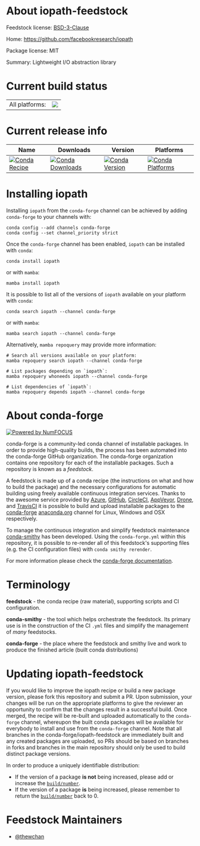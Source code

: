About iopath-feedstock
======================

Feedstock license: [BSD-3-Clause](https://github.com/conda-forge/iopath-feedstock/blob/main/LICENSE.txt)

Home: https://github.com/facebookresearch/iopath

Package license: MIT

Summary: Lightweight I/O abstraction library

Current build status
====================


<table><tr><td>All platforms:</td>
    <td>
      <a href="https://dev.azure.com/conda-forge/feedstock-builds/_build/latest?definitionId=13270&branchName=main">
        <img src="https://dev.azure.com/conda-forge/feedstock-builds/_apis/build/status/iopath-feedstock?branchName=main">
      </a>
    </td>
  </tr>
</table>

Current release info
====================

| Name | Downloads | Version | Platforms |
| --- | --- | --- | --- |
| [![Conda Recipe](https://img.shields.io/badge/recipe-iopath-green.svg)](https://anaconda.org/conda-forge/iopath) | [![Conda Downloads](https://img.shields.io/conda/dn/conda-forge/iopath.svg)](https://anaconda.org/conda-forge/iopath) | [![Conda Version](https://img.shields.io/conda/vn/conda-forge/iopath.svg)](https://anaconda.org/conda-forge/iopath) | [![Conda Platforms](https://img.shields.io/conda/pn/conda-forge/iopath.svg)](https://anaconda.org/conda-forge/iopath) |

Installing iopath
=================

Installing `iopath` from the `conda-forge` channel can be achieved by adding `conda-forge` to your channels with:

```
conda config --add channels conda-forge
conda config --set channel_priority strict
```

Once the `conda-forge` channel has been enabled, `iopath` can be installed with `conda`:

```
conda install iopath
```

or with `mamba`:

```
mamba install iopath
```

It is possible to list all of the versions of `iopath` available on your platform with `conda`:

```
conda search iopath --channel conda-forge
```

or with `mamba`:

```
mamba search iopath --channel conda-forge
```

Alternatively, `mamba repoquery` may provide more information:

```
# Search all versions available on your platform:
mamba repoquery search iopath --channel conda-forge

# List packages depending on `iopath`:
mamba repoquery whoneeds iopath --channel conda-forge

# List dependencies of `iopath`:
mamba repoquery depends iopath --channel conda-forge
```


About conda-forge
=================

[![Powered by
NumFOCUS](https://img.shields.io/badge/powered%20by-NumFOCUS-orange.svg?style=flat&colorA=E1523D&colorB=007D8A)](https://numfocus.org)

conda-forge is a community-led conda channel of installable packages.
In order to provide high-quality builds, the process has been automated into the
conda-forge GitHub organization. The conda-forge organization contains one repository
for each of the installable packages. Such a repository is known as a *feedstock*.

A feedstock is made up of a conda recipe (the instructions on what and how to build
the package) and the necessary configurations for automatic building using freely
available continuous integration services. Thanks to the awesome service provided by
[Azure](https://azure.microsoft.com/en-us/services/devops/), [GitHub](https://github.com/),
[CircleCI](https://circleci.com/), [AppVeyor](https://www.appveyor.com/),
[Drone](https://cloud.drone.io/welcome), and [TravisCI](https://travis-ci.com/)
it is possible to build and upload installable packages to the
[conda-forge](https://anaconda.org/conda-forge) [anaconda.org](https://anaconda.org/)
channel for Linux, Windows and OSX respectively.

To manage the continuous integration and simplify feedstock maintenance
[conda-smithy](https://github.com/conda-forge/conda-smithy) has been developed.
Using the ``conda-forge.yml`` within this repository, it is possible to re-render all of
this feedstock's supporting files (e.g. the CI configuration files) with ``conda smithy rerender``.

For more information please check the [conda-forge documentation](https://conda-forge.org/docs/).

Terminology
===========

**feedstock** - the conda recipe (raw material), supporting scripts and CI configuration.

**conda-smithy** - the tool which helps orchestrate the feedstock.
                   Its primary use is in the construction of the CI ``.yml`` files
                   and simplify the management of *many* feedstocks.

**conda-forge** - the place where the feedstock and smithy live and work to
                  produce the finished article (built conda distributions)


Updating iopath-feedstock
=========================

If you would like to improve the iopath recipe or build a new
package version, please fork this repository and submit a PR. Upon submission,
your changes will be run on the appropriate platforms to give the reviewer an
opportunity to confirm that the changes result in a successful build. Once
merged, the recipe will be re-built and uploaded automatically to the
`conda-forge` channel, whereupon the built conda packages will be available for
everybody to install and use from the `conda-forge` channel.
Note that all branches in the conda-forge/iopath-feedstock are
immediately built and any created packages are uploaded, so PRs should be based
on branches in forks and branches in the main repository should only be used to
build distinct package versions.

In order to produce a uniquely identifiable distribution:
 * If the version of a package **is not** being increased, please add or increase
   the [``build/number``](https://docs.conda.io/projects/conda-build/en/latest/resources/define-metadata.html#build-number-and-string).
 * If the version of a package **is** being increased, please remember to return
   the [``build/number``](https://docs.conda.io/projects/conda-build/en/latest/resources/define-metadata.html#build-number-and-string)
   back to 0.

Feedstock Maintainers
=====================

* [@thewchan](https://github.com/thewchan/)

